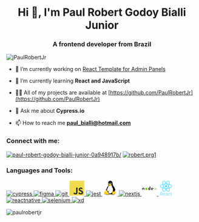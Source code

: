 <h1 align="center">Hi 👋, I'm Paul Robert Godoy Bialli Junior</h1>
<h3 align="center">A frontend developer from Brazil</h3>
<p align="left"> <img src="https://komarev.com/ghpvc/?username=PaulRobertJr&label=Profile%20views&color=0e75b6&style=flat" alt="jPaulRobertJr" /> </p>

- 🔭 I’m currently working on [React Template for Admin Panels](https://github.com/inovando/cra-template-inovando)

- 🌱 I’m currently learning **React and JavaScript**

- 👨‍💻 All of my projects are available at [https://github.com/PaulRobertJr](https://github.com/PaulRobertJr)

- 💬 Ask me about **Cypress.io**

- 📫 How to reach me **paul_bialli@hotmail.com**

<h3 align="left">Connect with me:</h3>
<p align="left">
<a href="https://linkedin.com/in/paul-robert-godoy-bialli-junior-0a948917b/" target="blank"><img align="center" src="https://cdn.jsdelivr.net/npm/simple-icons@3.0.1/icons/linkedin.svg" alt="paul-robert-godoy-bialli-junior-0a948917b/" height="30" width="40" /></a>
<a href="https://fb.com/robert.prg1" target="blank"><img align="center" src="https://cdn.jsdelivr.net/npm/simple-icons@3.0.1/icons/facebook.svg" alt="robert.prg1" height="30" width="40" /></a>
</p>

<h3 align="left">Languages and Tools:</h3>
<p align="left"> <a href="https://www.cypress.io" target="_blank"> <img src="https://raw.githubusercontent.com/simple-icons/simple-icons/6e46ec1fc23b60c8fd0d2f2ff46db82e16dbd75f/icons/cypress.svg" alt="cypress" width="40" height="40"/> </a> <a href="https://www.figma.com/" target="_blank"> <img src="https://www.vectorlogo.zone/logos/figma/figma-icon.svg" alt="figma" width="40" height="40"/> </a> <a href="https://git-scm.com/" target="_blank"> <img src="https://www.vectorlogo.zone/logos/git-scm/git-scm-icon.svg" alt="git" width="40" height="40"/> </a> <a href="https://developer.mozilla.org/en-US/docs/Web/JavaScript" target="_blank"> <img src="https://raw.githubusercontent.com/devicons/devicon/master/icons/javascript/javascript-original.svg" alt="javascript" width="40" height="40"/> </a> <a href="https://jestjs.io" target="_blank"> <img src="https://www.vectorlogo.zone/logos/jestjsio/jestjsio-icon.svg" alt="jest" width="40" height="40"/> </a> <a href="https://www.linux.org/" target="_blank"> <img src="https://raw.githubusercontent.com/devicons/devicon/master/icons/linux/linux-original.svg" alt="linux" width="40" height="40"/> </a> <a href="https://nextjs.org/" target="_blank"> <img src="https://cdn.worldvectorlogo.com/logos/nextjs-3.svg" alt="nextjs" width="40" height="40"/> </a> <a href="https://nodejs.org" target="_blank"> <img src="https://raw.githubusercontent.com/devicons/devicon/master/icons/nodejs/nodejs-original-wordmark.svg" alt="nodejs" width="40" height="40"/> </a> <a href="https://reactjs.org/" target="_blank"> <img src="https://raw.githubusercontent.com/devicons/devicon/master/icons/react/react-original-wordmark.svg" alt="react" width="40" height="40"/> </a> <a href="https://reactnative.dev/" target="_blank"> <img src="https://reactnative.dev/img/header_logo.svg" alt="reactnative" width="40" height="40"/> </a> <a href="https://www.selenium.dev" target="_blank"> <img src="https://raw.githubusercontent.com/detain/svg-logos/780f25886640cef088af994181646db2f6b1a3f8/svg/selenium-logo.svg" alt="selenium" width="40" height="40"/> </a> <a href="https://www.adobe.com/products/xd.html" target="_blank"> <img src="https://cdn.worldvectorlogo.com/logos/adobe-xd.svg" alt="xd" width="40" height="40"/> </a> </p>

<p><img align="center" src="https://github-readme-stats.vercel.app/api/top-langs?username=paulrobertjr&show_icons=true&locale=en&layout=compact" alt="paulrobertjr" /></p>
